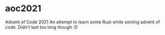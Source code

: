 # aoc2021
Advent of Code 2021
An attempt to learn some Rust while solving advent of code. Didn't last too long though :D
